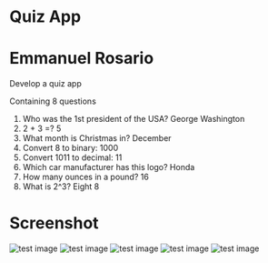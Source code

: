 #  Quiz App 
#  Emmanuel Rosario 

Develop a quiz app

 Containing 8 questions

1. Who was the 1st president of the USA?
	George Washington
2. 2 + 3 =?
	5
3. What month is Christmas in?
	December
4. Convert 8 to binary:
	1000
5. Convert 1011 to decimal:
	11
6. Which car manufacturer has this logo?
	Honda
7. How many ounces in a pound?
	16
8. What is 2^3?
	Eight
	8
# Screenshot
![test image](/Screenshot_1.png?raw=true "test image")
![test image](/Screenshot_2.png?raw=true "test image")
![test image](/Screenshot_3.png?raw=true "test image")
![test image](/Screenshot_4.png?raw=true "test image")
![test image](/Screenshot_5.png?raw=true "test image")
